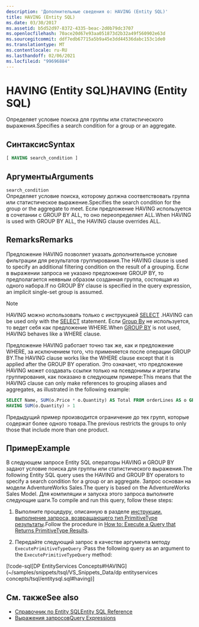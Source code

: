 ```yaml
---
description: 'Дополнительные сведения о: HAVING (Entity SQL)'
title: HAVING (Entity SQL)
ms.date: 03/30/2017
ms.assetid: b5d52d97-8372-4335-beac-2d0b79dc3707
ms.openlocfilehash: 70ace20d67e93aa051873d2b32a49f560902e63d
ms.sourcegitcommit: ddf7edb67715a5b9a45e3dd44536dabc153c1de0
ms.translationtype: MT
ms.contentlocale: ru-RU
ms.lasthandoff: 02/06/2021
ms.locfileid: "99696884"
---
```

# <a name="having-entity-sql"></a><span data-ttu-id="5ed34-103">HAVING (Entity SQL)</span><span class="sxs-lookup"><span data-stu-id="5ed34-103">HAVING (Entity SQL)</span></span>

<span data-ttu-id="5ed34-104">Определяет условие поиска для группы или статистического выражения.</span><span class="sxs-lookup"><span data-stu-id="5ed34-104">Specifies a search condition for a group or an aggregate.</span></span>  
  
## <a name="syntax"></a><span data-ttu-id="5ed34-105">Синтаксис</span><span class="sxs-lookup"><span data-stu-id="5ed34-105">Syntax</span></span>  
  
```sql  
[ HAVING search_condition ]  
```  
  
## <a name="arguments"></a><span data-ttu-id="5ed34-106">Аргументы</span><span class="sxs-lookup"><span data-stu-id="5ed34-106">Arguments</span></span>  

 `search_condition`  
 <span data-ttu-id="5ed34-107">Определяет условие поиска, которому должна соответствовать группа или статистическое выражение.</span><span class="sxs-lookup"><span data-stu-id="5ed34-107">Specifies the search condition for the group or the aggregate to meet.</span></span> <span data-ttu-id="5ed34-108">Если предложение HAVING используется в сочетании с GROUP BY ALL, то оно переопределяет ALL.</span><span class="sxs-lookup"><span data-stu-id="5ed34-108">When HAVING is used with GROUP BY ALL, the HAVING clause overrides ALL.</span></span>  
  
## <a name="remarks"></a><span data-ttu-id="5ed34-109">Remarks</span><span class="sxs-lookup"><span data-stu-id="5ed34-109">Remarks</span></span>  

 <span data-ttu-id="5ed34-110">Предложение HAVING позволяет указать дополнительное условие фильтрации для результатов группирования.</span><span class="sxs-lookup"><span data-stu-id="5ed34-110">The HAVING clause is used to specify an additional filtering condition on the result of a grouping.</span></span> <span data-ttu-id="5ed34-111">Если в выражении запроса не указано предложение GROUP BY, то предполагается неявным образом созданная группа, состоящая из одного набора.</span><span class="sxs-lookup"><span data-stu-id="5ed34-111">If no GROUP BY clause is specified in the query expression, an implicit single-set group is assumed.</span></span>  
  
> [!NOTE]
> <span data-ttu-id="5ed34-112">HAVING можно использовать только с инструкцией [SELECT](select-entity-sql.md) .</span><span class="sxs-lookup"><span data-stu-id="5ed34-112">HAVING can be used only with the [SELECT](select-entity-sql.md) statement.</span></span> <span data-ttu-id="5ed34-113">Если [Group By](group-by-entity-sql.md) не используется, то ведет себя как предложение WHERE.</span><span class="sxs-lookup"><span data-stu-id="5ed34-113">When [GROUP BY](group-by-entity-sql.md) is not used, HAVING behaves like a WHERE clause.</span></span>  
  
<span data-ttu-id="5ed34-114">Предложение HAVING работает точно так же, как и предложение WHERE, за исключением того, что применяется после операции GROUP BY.</span><span class="sxs-lookup"><span data-stu-id="5ed34-114">The HAVING clause works like the WHERE clause except that it is applied after the GROUP BY operation.</span></span> <span data-ttu-id="5ed34-115">Это означает, что предложение HAVING может создавать ссылки только на псевдонимы и агрегаты группирования, как показано в следующем примере:</span><span class="sxs-lookup"><span data-stu-id="5ed34-115">This means that the HAVING clause can only make references to grouping aliases and aggregates, as illustrated in the following example:</span></span>
  
```sql  
SELECT Name, SUM(o.Price * o.Quantity) AS Total FROM orderLines AS o GROUP BY o.Product AS Name  
HAVING SUM(o.Quantity) > 1  
```  
  
 <span data-ttu-id="5ed34-116">Предыдущий пример производится ограничение до тех групп, которые содержат более одного товара.</span><span class="sxs-lookup"><span data-stu-id="5ed34-116">The previous restricts the groups to only those that include more than one product.</span></span>  
  
## <a name="example"></a><span data-ttu-id="5ed34-117">Пример</span><span class="sxs-lookup"><span data-stu-id="5ed34-117">Example</span></span>  

 <span data-ttu-id="5ed34-118">В следующем запросе Entity SQL операторы HAVING и GROUP BY задают условие поиска для группы или статистического выражения.</span><span class="sxs-lookup"><span data-stu-id="5ed34-118">The following Entity SQL query uses the HAVING and GROUP BY operators to specify a search condition for a group or an aggregate.</span></span> <span data-ttu-id="5ed34-119">Запрос основан на модели AdventureWorks Sales.</span><span class="sxs-lookup"><span data-stu-id="5ed34-119">The query is based on the AdventureWorks Sales Model.</span></span> <span data-ttu-id="5ed34-120">Для компиляции и запуска этого запроса выполните следующие шаги.</span><span class="sxs-lookup"><span data-stu-id="5ed34-120">To compile and run this query, follow these steps:</span></span>  
  
1. <span data-ttu-id="5ed34-121">Выполните процедуру, описанную в разделе [инструкции. выполнение запроса, возвращающего тип PrimitiveType результаты](../how-to-execute-a-query-that-returns-primitivetype-results.md).</span><span class="sxs-lookup"><span data-stu-id="5ed34-121">Follow the procedure in [How to: Execute a Query that Returns PrimitiveType Results](../how-to-execute-a-query-that-returns-primitivetype-results.md).</span></span>  
  
2. <span data-ttu-id="5ed34-122">Передайте следующий запрос в качестве аргумента методу `ExecutePrimitiveTypeQuery` :</span><span class="sxs-lookup"><span data-stu-id="5ed34-122">Pass the following query as an argument to the `ExecutePrimitiveTypeQuery` method:</span></span>  
  
 [!code-sql[DP EntityServices Concepts#HAVING](~/samples/snippets/tsql/VS_Snippets_Data/dp entityservices concepts/tsql/entitysql.sql#having)]  
  
## <a name="see-also"></a><span data-ttu-id="5ed34-123">См. также</span><span class="sxs-lookup"><span data-stu-id="5ed34-123">See also</span></span>

- [<span data-ttu-id="5ed34-124">Справочник по Entity SQL</span><span class="sxs-lookup"><span data-stu-id="5ed34-124">Entity SQL Reference</span></span>](entity-sql-reference.md)
- [<span data-ttu-id="5ed34-125">Выражения запросов</span><span class="sxs-lookup"><span data-stu-id="5ed34-125">Query Expressions</span></span>](query-expressions-entity-sql.md)
